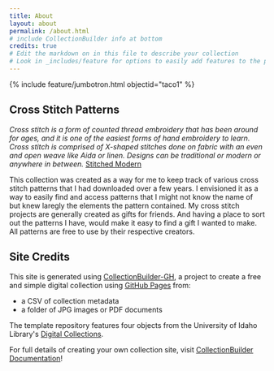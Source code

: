 ```yaml
---
title: About
layout: about
permalink: /about.html
# include CollectionBuilder info at bottom
credits: true
# Edit the markdown on in this file to describe your collection
# Look in _includes/feature for options to easily add features to the page
---
```


{% include feature/jumbotron.html objectid="taco1" %}

## Cross Stitch Patterns

<i>Cross stitch is a form of counted thread embroidery that has been around for ages, and it is one of the easiest forms of hand embroidery to learn. Cross stitch is comprised of X-shaped stitches done on fabric with an even and open weave like Aida or linen. Designs can be traditional or modern or anywhere in between.</i>
[Stitched Modern](https://stitchedmodern.com/blogs/news/a-beginners-guide-to-cross-stitch)

This collection was created as a way for me to keep track of various cross stitch patterns that I had downloaded over a few years. I envisioned it as a way to easily find and access patterns that I might not know the name of but knew laregly the elements the pattern contained. My cross stitch projects are generally created as gifts for friends. And having a place to sort out the patterns I have, would make it easy to find a gift I wanted to make. All patterns are free to use by their respective creators.


## Site Credits

This site is generated using [CollectionBuilder-GH](https://collectionbuilding.github.io/gh/), a project to create a free and simple digital collection using [GitHub Pages](https://pages.github.com/) from: 

- a CSV of collection metadata
- a folder of JPG images or PDF documents

The template repository features four objects from the University of Idaho Library's [Digital Collections](https://www.lib.uidaho.edu/digital). 

For full details of creating your own collection site, visit [CollectionBuilder Documentation](https://collectionbuilder.github.io/cb-docs/)!

